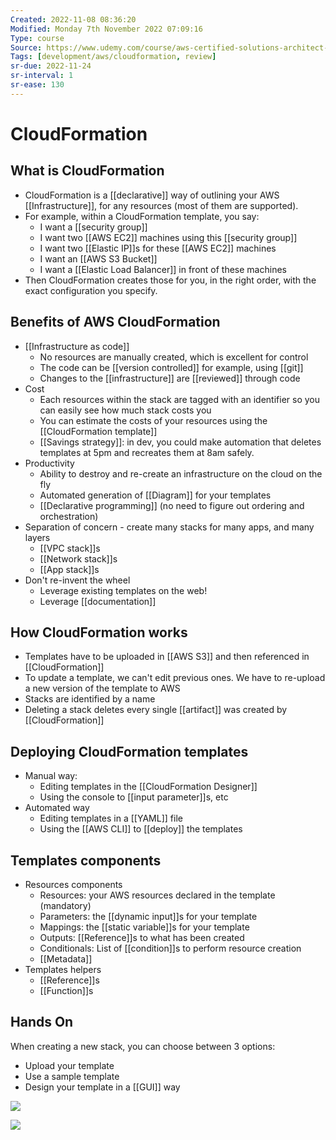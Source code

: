 ```yaml
---
Created: 2022-11-08 08:36:20
Modified: Monday 7th November 2022 07:09:16
Type: course
Source: https://www.udemy.com/course/aws-certified-solutions-architect-associate-saa-c01/?xref=E0Aed11STH4LPUQvCz0GJFABTmM=
Tags: [development/aws/cloudformation, review]
sr-due: 2022-11-24
sr-interval: 1
sr-ease: 130
---
```


# CloudFormation

## What is CloudFormation

- CloudFormation is a [[declarative]] way of outlining your AWS [[Infrastructure]], for any  resources (most of them are supported).
- For example, within a CloudFormation template, you say:
    - I want a [[security group]]
    - I want two [[AWS EC2]] machines using this [[security group]]
    - I want two [[Elastic IP]]s for these [[AWS EC2]] machines
    - I want an [[AWS S3 Bucket]]
    - I want a [[Elastic Load Balancer]] in front of these machines
- Then CloudFormation creates those for you, in the right order, with the exact configuration you specify.

## Benefits of AWS CloudFormation

- [[Infrastructure as code]]
    - No resources are manually created, which is excellent for control
    - The code can be [[version controlled]] for example, using [[git]]
    - Changes to the [[infrastructure]] are [[reviewed]] through code
- Cost
    - Each resources within the stack are tagged with an identifier so you can easily see how much stack costs you
    - You can estimate the costs of your resources using the [[CloudFormation template]]
    - [[Savings strategy]]: in dev, you could make automation that deletes templates at 5pm and recreates them at 8am safely.
- Productivity
    - Ability to destroy and re-create an infrastructure on the cloud on the fly
    - Automated generation of [[Diagram]] for your templates
    - [[Declarative programming]] (no need to figure out ordering and orchestration)
- Separation of concern - create many stacks for many apps, and many layers
    - [[VPC stack]]s
    - [[Network stack]]s
    - [[App stack]]s
- Don't re-invent the wheel
    - Leverage existing templates on the web!
    - Leverage [[documentation]]

## How CloudFormation works

- Templates have to be uploaded in [[AWS S3]] and then referenced in [[CloudFormation]]
- To update a template, we can't edit previous ones. We have to re-upload a new version of the template to AWS
- Stacks are identified by a name
- Deleting a stack deletes every single [[artifact]] was created by [[CloudFormation]]

## Deploying CloudFormation templates

- Manual way:
    - Editing templates in the [[CloudFormation Designer]]
    - Using the console to [[input parameter]]s, etc
- Automated way
    - Editing templates in a [[YAML]] file
    - Using the [[AWS CLI]] to [[deploy]] the templates

## Templates components
    
- Resources components
    - Resources: your AWS resources declared in the template (mandatory)
    - Parameters: the [[dynamic input]]s for your template
    - Mappings: the [[static variable]]s for your template
    - Outputs: [[Reference]]s to what has been created
    - Conditionals: List of [[condition]]s to perform resource creation
    - [[Metadata]]
- Templates helpers
    - [[Reference]]s
    - [[Function]]s

## Hands On

When creating a new stack, you can choose between 3 options:
- Upload your template
- Use a sample template
- Design your template in a [[GUI]] way

![](2020-01-02-14-35-11.png)

![](2020-01-02-14-37-08.png)
